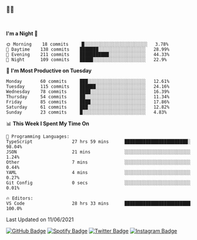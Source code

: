 ### 🤙🍺

<!-- <a href="https://github-readme-stats.vercel.app/api?username=hzak2xx&count_private=true&show_icons=true&theme=dracula">
  <img align="center" src="https://github-readme-stats.vercel.app/api?username=hzak2xx&count_private=true&show_icons=true&theme=dracula" />
</a>
</br> -->
</br>

<!--START_SECTION:waka-->
**I'm a Night 🦉** 

```text
🌞 Morning    18 commits     █░░░░░░░░░░░░░░░░░░░░░░░░   3.78% 
🌆 Daytime    138 commits    ███████░░░░░░░░░░░░░░░░░░   28.99% 
🌃 Evening    211 commits    ███████████░░░░░░░░░░░░░░   44.33% 
🌙 Night      109 commits    █████░░░░░░░░░░░░░░░░░░░░   22.9%

```
📅 **I'm Most Productive on Tuesday** 

```text
Monday       60 commits     ███░░░░░░░░░░░░░░░░░░░░░░   12.61% 
Tuesday      115 commits    ██████░░░░░░░░░░░░░░░░░░░   24.16% 
Wednesday    78 commits     ████░░░░░░░░░░░░░░░░░░░░░   16.39% 
Thursday     54 commits     ██░░░░░░░░░░░░░░░░░░░░░░░   11.34% 
Friday       85 commits     ████░░░░░░░░░░░░░░░░░░░░░   17.86% 
Saturday     61 commits     ███░░░░░░░░░░░░░░░░░░░░░░   12.82% 
Sunday       23 commits     █░░░░░░░░░░░░░░░░░░░░░░░░   4.83%

```


📊 **This Week I Spent My Time On** 

```text
💬 Programming Languages: 
TypeScript               27 hrs 59 mins      ████████████████████████░   98.04% 
JSON                     21 mins             ░░░░░░░░░░░░░░░░░░░░░░░░░   1.24% 
Other                    7 mins              ░░░░░░░░░░░░░░░░░░░░░░░░░   0.44% 
YAML                     4 mins              ░░░░░░░░░░░░░░░░░░░░░░░░░   0.27% 
Git Config               0 secs              ░░░░░░░░░░░░░░░░░░░░░░░░░   0.01%

🔥 Editors: 
VS Code                  28 hrs 33 mins      █████████████████████████   100.0%

```


 Last Updated on 11/06/2021
<!--END_SECTION:waka-->

[![GitHub Badge](https://img.shields.io/badge/GitHub-100000?style=for-the-badge&logo=github&logoColor=white)](https://github.com/hzak2xx)
[![Spotify Badge](https://img.shields.io/badge/Spotify-1ED760?&style=for-the-badge&logo=spotify&logoColor=white)](https://open.spotify.com/user/uf90s6sbbh75a1mt44clkhkvf)
[![Twitter Badge](https://img.shields.io/badge/Twitter-1DA1F2?style=for-the-badge&logo=twitter&logoColor=white)](https://twitter.com/hzak2xx)
[![Instagram Badge](https://img.shields.io/badge/Instagram-E4405F?style=for-the-badge&logo=instagram&logoColor=white)](https://www.instagram.com/hzak2xx/)
